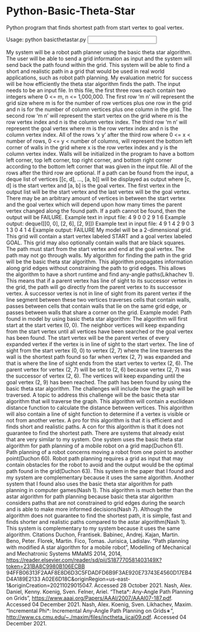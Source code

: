 # Python-Basic-Theta-Star

Python program that finds shortest path from start vertex to goal vertex.

Usage: python basicthetastar.py <input file>

My system will be a robot path planner using the basic theta star algorithm. The user will
be able to send a grid information as input and the system will send back the path found within
the grid. This system will be able to find a short and realistic path in a grid that would be used in
real world applications, such as robot path planning. My evaluation metric for success will be
how efficiently the theta star algorithm finds the path.
The input needs to be an input file. In this file, the first three rows each contain two
integers where 0 <= m, n <= 1,000,000. The first row ‘m n’ will represent the grid size where m
is for the number of row vertices plus one row in the grid and n is for the number of column
vertices plus one column in the grid. The second row ‘m n’ will represent the start vertex on the
grid where m is the row vertex index and n is the column vertex index. The third row ‘m n’ will
represent the goal vertex where m is the row vertex index and n is the column vertex index. All
of the rows ‘x y’ after the third row where 0 <= x < number of rows, 0 <= y < number of
columns, will represent the bottom left corner of walls in the grid where x is the row vertex index
and y is the column vertex index. Walls will be initialized in the program to have a bottom left
corner, top left corner, top right corner, and bottom right corner according to the bottom left
corner that was given in the input file. All of the rows after the third row are optional. If a path
can be found from the input, a deque list of vertices [[c, d], …, [a, b]] will be displayed as output
where [c, d] is the start vertex and [a, b] is the goal vertex. The first vertex in the output list will
be the start vertex and the last vertex will be the goal vertex. There may be an arbitrary amount
of vertices in between the start vertex and the goal vertex which will depend upon how many
times the parent vertex changed along the found path. If a path cannot be found, then the output
will be FAILURE.
Example text in input file:
4 9
0 0
2 9
1 6
Example output:
deque([[0, 0], [2, 6], [2, 9]])
Example text in input file:
4 9
1 4
2 9
0 3
1 3
0 4
1 4
Example output:
FAILURE
My model will be a 2-dimensional grid. This grid will contain a start vertex labeled
START and a goal vertex labeled GOAL. This grid may also optionally contain walls that are
black squares. The path must start from the start vertex and end at the goal vertex. The path may
not go through walls.
My algorithm for finding the path in the grid will be the basic theta star algorithm. This
algorithm propagates information along grid edges without constraining the path to grid edges.
This allows the algorithm to have a short runtime and find any-angle paths(Likhachev 1). This
means that if a parent vertex has line of sight to its successor vertex in the grid, the path will go
directly from the parent vertex to its successor vertex. A successor vertex is not in line of sight
from its parent vertex if the line segment between these two vertices traverses cells that contain
walls, passes between cells that contain walls that lie on the same grid edge, or passes between
walls that share a corner on the grid.
Example model:
Path found in model by using basic theta star algorithm:
The algorithm will first start at the start vertex (0, 0). The neighbor vertices will keep
expanding from the start vertex until all vertices have been searched or the goal vertex has been
found. The start vertex will be the parent vertex of every expanded vertex if the vertex is in line
of sight to the start vertex. The line of sight from the start vertex (0, 0) to vertex (2, 7) where the
line traverses the wall is the shortest path found so far when vertex (2, 7) was expanded and that
is where the line of sight ends from the start vertex to vertex (2, 6). The parent vertex for vertex
(2, 7) will be set to (2, 6) because vertex (2, 7) was the successor of vertex (2, 6). The vertices
will keep expanding until the goal vertex (2, 9) has been reached. The path has been found by
using the basic theta star algorithm.
The challenges will include how the graph will be traversed. A topic to address this
challenge will be the basic theta star algorithm that will traverse the graph. This algorithm will
contain a euclidean distance function to calculate the distance between vertices. This algorithm
will also contain a line of sight function to determine if a vertex is visible or not from another
vertex. A pro for this algorithm is that it is efficient and finds short and realistic paths. A con for
this algorithm is that it does not guarantee to find the shortest path.
There are systems that already exist that are very similar to my system. One system uses
the basic theta star algorithm for path planning of a mobile robot on a grid map(Duchon 61). Path
planning of a robot concerns moving a robot from one point to another point(Duchon 60). Robot
path planning requires a grid as input that may contain obstacles for the robot to avoid and the
output would be the optimal path found in the grid(Duchon 63). This system in the paper that I
found and my system are complementary because it uses the same algorithm. Another system
that I found also uses the basic theta star algorithm for path planning in computer games(Nash
1). This algorithm is much better than the astar algorithm for path planning because basic theta
star algorithm considers paths that are not constrained to grid edges during the search and is able
to make more informed decisions(Nash 7). Although the algorithm does not guarantee to find the
shortest path, it is simple, fast and finds shorter and realistic paths compared to the astar
algorithm(Nash 1). This system is complementary to my system because it uses the same
algorithm.
Citations
Duchon, Frantisek. Babinec, Andrej. Kajan, Martin. Beno, Peter. Florek, Martin. Fico, Tomas.
Jurisica, Ladislav. “Path planning with modified A star algorithm for a mobile robot”, Modelling
of Mechanical and Mechatronic Systems MMaMS 2014, 2014,
https://reader.elsevier.com/reader/sd/pii/S187770581403149X?token=231BA8C9980B106ECBB
94FFB06313F2AAF8E8D6D3C5FDADFD6B9F3AE920E73743E4560D17EB4D4A189E2133
A02E6D18C&originRegion=us-east-1&originCreation=20211029015047. Accessed 28 October
2021.
Nash, Alex. Daniel, Kenny. Koenig, Sven. Felner, Ariel. “Theta*: Any-Angle Path Planning on
Grids”, https://www.aaai.org/Papers/AAAI/2007/AAAI07-187.pdf. Accessed 04 December 2021.
Nash, Alex. Koenig, Sven. Likhachev, Maxim. “Incremental Phi*: Incremental Any-Angle Path
Planning on Grids∗”, http://www.cs.cmu.edu/~./maxim/files/inctheta_ijcai09.pdf. Accessed 04
December 2021.
